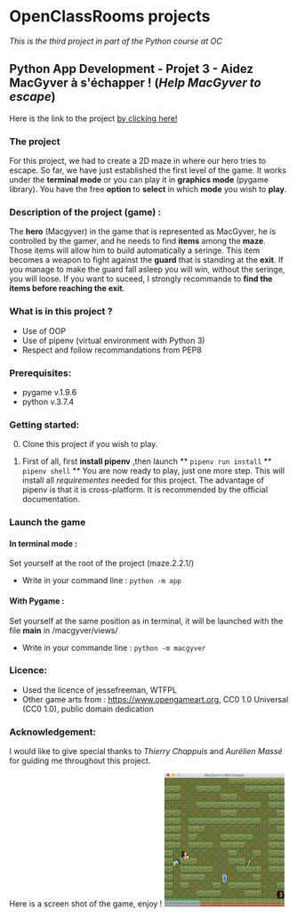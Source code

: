 # OpenClassRooms projects
*This is the third project in part of the Python course at OC*

## Python App Development - Projet 3 - Aidez MacGyver à s'échapper ! (*Help MacGyver to escape*)

Here is the link to the project [by clicking here!](https://github.com/jonathanreveille/maze2.2.1.)

### The project
For this project, we had to create a 2D maze in where our hero tries to escape.
So far, we have just established the first level of the game. It works under 
the **terminal mode** or you can play it in **graphics mode** (pygame library).
You have the free **option** to **select** in which **mode** you wish to **play**.

### Description of the project (game) :
The **hero** (Macgyver) in the game that is represented as MacGyver, he is controlled by the gamer,
and he needs to find **items** among the **maze**. Those items will allow him to build automatically
a seringe. This item becomes a weapon to fight against the **guard** that is standing at the **exit**.
If you manage to make the guard fall asleep you will win, without the seringe, you will
loose. If you want to suceed, I strongly recommande to **find the items before reaching the exit**. 

### What is in this project ?
- Use of OOP
- Use of pipenv (virtual environment with Python 3)
- Respect and follow recommandations from PEP8

### Prerequisites:
- pygame v.1.9.6
- python v.3.7.4

### Getting started:
0. Clone this project if you wish to play.

1. First of all, first **install pipenv** ,then launch
 ** `pipenv run install`
 ** `pipenv shell`
 ** You are now ready to play, just one more step.
This will install all *requirementes* needed for this project.
The advantage of pipenv is that it is cross-platform. It is 
recommended by the official documentation.

### Launch the game
#### In terminal mode :
Set yourself at the root of the project (maze.2.2.1/)
*  Write in your command line : 
`python -m app`

#### With Pygame :
Set yourself at the same position as in terminal, it will be launched with the file __main__ in /macgyver/views/
* Write in your commande line : 
`python -m macgyver`

### Licence:
* Used the licence of jessefreeman, WTFPL
* Other game arts from : https://www.opengameart.org, CC0 1.0 Universal (CC0 1.0), public domain dedication

### Acknowledgement:
I would like to give special thanks to *Thierry Chappuis* and *Aurélien Massé* 
for guiding me throughout this project.

Here is a screen shot of the game, enjoy ! 
![Game Screenshot](/macgyver/image/screenshot.png)

